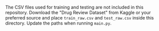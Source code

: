 The CSV files used for training and testing are not included in this repository.
Download the "Drug Review Dataset" from Kaggle or your preferred source and place
`train_raw.csv` and `test_raw.csv` inside this directory. Update the paths when
running `main.py`.
